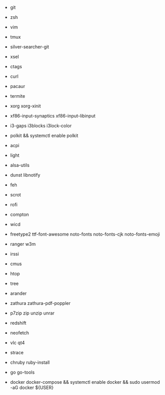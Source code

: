 - git
- zsh
- vim
- tmux
- silver-searcher-git
- xsel
- ctags
- curl

- pacaur
- termite
- xorg xorg-xinit
- xf86-input-synaptics xf86-input-libinput
- i3-gaps i3blocks i3lock-color
- polkit && systemctl enable polkit
- acpi
- light
- alsa-utils
- dunst libnotify
- feh
- scrot
- rofi
- compton
- wicd
- freetype2 ttf-font-awesome noto-fonts noto-fonts-cjk noto-fonts-emoji

- ranger w3m
- irssi
- cmus
- htop
- tree
- arander
- zathura zathura-pdf-poppler
- p7zip zip unzip unrar
- redshift
- neofetch
- vlc qt4

- strace
- chruby ruby-install
- go go-tools
- docker docker-compose && systemctl enable docker && sudo usermod -aG docker ${USER}
